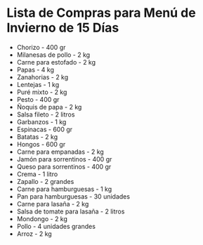 <!DOCTYPE html>
<html lang="es">
<head>
    <meta charset="UTF-8">
    <meta name="viewport" content="width=device-width, initial-scale=1.0">
    <title>Lista de Compras para Menú de Invierno de 15 Días</title>
    <script type="application/ld+json">
    {
        "@context": "http://schema.org",
        "@type": "Recipe",
        "name": "Lista de Compras para Menú de Invierno de 15 Días",
        "recipeIngredient": [
            "Chorizo - 400 gr",
            "Milanesas de pollo - 2 kg",
            "Carne para estofado - 2 kg",
            "Papas - 4 kg",
            "Zanahorias - 2 kg",
            "Lentejas - 1 kg",
            "Puré mixto - 2 kg",
            "Pesto - 400 gr",
            "Ñoquis de papa - 2 kg",
            "Salsa fileto - 2 litros",
            "Garbanzos - 1 kg",
            "Espinacas - 600 gr",
            "Batatas - 2 kg",
            "Hongos - 600 gr",
            "Carne para empanadas - 2 kg",
            "Jamón para sorrentinos - 400 gr",
            "Queso para sorrentinos - 400 gr",
            "Crema - 1 litro",
            "Zapallo - 2 grandes",
            "Carne para hamburguesas - 1 kg",
            "Pan para hamburguesas - 30 unidades",
            "Carne para lasaña - 2 kg",
            "Salsa de tomate para lasaña - 2 litros",
            "Mondongo - 2 kg",
            "Pollo - 4 unidades grandes",
            "Arroz - 2 kg"
        ]
    }
    </script>
</head>
<body>
    <h1>Lista de Compras para Menú de Invierno de 15 Días</h1>
    <ul>
        <li>Chorizo - 400 gr</li>
        <li>Milanesas de pollo - 2 kg</li>
        <li>Carne para estofado - 2 kg</li>
        <li>Papas - 4 kg</li>
        <li>Zanahorias - 2 kg</li>
        <li>Lentejas - 1 kg</li>
        <li>Puré mixto - 2 kg</li>
        <li>Pesto - 400 gr</li>
        <li>Ñoquis de papa - 2 kg</li>
        <li>Salsa fileto - 2 litros</li>
        <li>Garbanzos - 1 kg</li>
        <li>Espinacas - 600 gr</li>
        <li>Batatas - 2 kg</li>
        <li>Hongos - 600 gr</li>
        <li>Carne para empanadas - 2 kg</li>
        <li>Jamón para sorrentinos - 400 gr</li>
        <li>Queso para sorrentinos - 400 gr</li>
        <li>Crema - 1 litro</li>
        <li>Zapallo - 2 grandes</li>
        <li>Carne para hamburguesas - 1 kg</li>
        <li>Pan para hamburguesas - 30 unidades</li>
        <li>Carne para lasaña - 2 kg</li>
        <li>Salsa de tomate para lasaña - 2 litros</li>
        <li>Mondongo - 2 kg</li>
        <li>Pollo - 4 unidades grandes</li>
        <li>Arroz - 2 kg</li>
    </ul>
</body>
</html>
